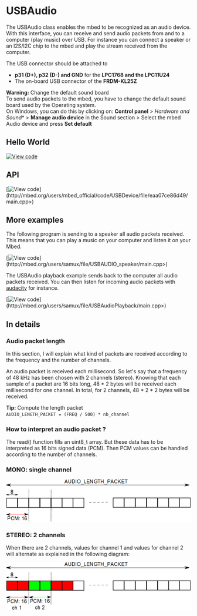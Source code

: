 # USBAudio

The USBAudio class enables the mbed to be recognized as an audio device. With this interface, you can receive and send audio packets from and to a computer (play music) over USB. For instance you can connect a speaker or an I2S/I2C chip to the mbed and play the stream received from the computer.

The USB connector should be attached to 

* **p31 (D+), p32 (D-) and GND** for the **LPC1768 and the LPC11U24**
* The on-board USB connector of the **FRDM-KL25Z**

<span class="warnings">**Warning:** Change the default sound board </br>To send audio packets to the mbed, you have to change the default sound board used by the Operating system.</br>
On Windows, you can do this by clicking on: **Control panel** > *Hardware and Sound** > **Manage audio device** in the Sound section > Select the mbed Audio device and press **Set default** </span>

## Hello World

[![View code](https://www.mbed.com/embed/?url=https://developer.mbed.org/users/samux/code/USBAudio_HelloWorld/)](https://developer.mbed.org/users/samux/code/USBAudio_HelloWorld/file/tip/main.cpp) 

## API

[![View code](https://www.mbed.com/embed/?url=<http://mbed.org/users/mbed_official/code/USBDevice/)](http://mbed.org/users/mbed_official/code/USBDevice/file/eaa07ce86d49/main.cpp>) 

## More examples

The following program is sending to a speaker all audio packets received. This means that you can play a music on your computer and listen it on your Mbed.

[![View code](https://www.mbed.com/embed/?url=<http://mbed.org/users/samux/)](http://mbed.org/users/samux/file/USBAUDIO_speaker/main.cpp>) 

The USBAudio playback example sends back to the computer all audio packets received. You can then listen for incoming audio packets with [audacity](http://audacity.sourceforge.net/) for instance.

[![View code](https://www.mbed.com/embed/?url=<http://mbed.org/users/samux/)](http://mbed.org/users/samux/file/USBAudioPlayback/main.cpp>) 

## In details

### Audio packet length

In this section, I will explain what kind of packets are received according to the frequency and the number of channels.   

An audio packet is received each millisecond. So let's say that a frequency of 48 kHz has been chosen with 2 channels (stereo). Knowing that each sample of a packet are 16 bits long, 48 * 2 bytes will be received each millisecond for one channel. In total, for 2 channels, 48 * 2 * 2 bytes will be received.

<span class="tips">**Tip:** Compute the length packet </br>``AUDIO_LENGTH_PACKET = (FREQ / 500) * nb_channel``</span>

### How to interpret an audio packet ?

The read() function fills an uint8_t array. But these data has to be interpreted as 16 bits signed data (PCM). Then PCM values can be handled according to the number of channels.

### MONO: single channel

<span class="images">![](../../Images/mono.png)</span>

### STEREO: 2 channels

When there are 2 channels, values for channel 1 and values for channel 2 will alternate as explained in the following diagram:

<span class="images">![](../../Images/stereo.png)</span>
